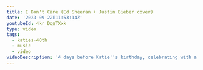 ```yaml
---
title: I Don't Care (Ed Sheeran + Justin Bieber cover)
date: '2023-09-22T11:53:14Z'
youtubeId: 4kr_DqeTXxk
type: video
tags:
  - katies-40th
  - music
  - video
videoDescription: '4 days before Katie''s birthday, celebrating with a song from 4 years ago!'
---
```


